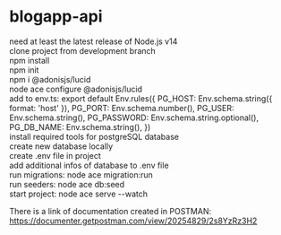 # blogapp-api

need at least the latest release of Node.js v14 <br />
clone project from development branch <br />
npm install <br />
npm init <br />
npm i @adonisjs/lucid <br />
node ace configure @adonisjs/lucid <br />
add to env.ts:   export default Env.rules({
                PG_HOST: Env.schema.string({ format: 'host' }),
                PG_PORT: Env.schema.number(),
                PG_USER: Env.schema.string(),
                PG_PASSWORD: Env.schema.string.optional(),
                PG_DB_NAME: Env.schema.string(),
                }) <br />
install required tools for postgreSQL database <br />
create new database locally <br />
create .env file in project <br />
add additional infos of database to .env file <br />
run migrations: node ace migration:run <br />
run seeders: node ace db:seed <br />
start project: node ace serve --watch<br />


There is a link of documentation created in POSTMAN: https://documenter.getpostman.com/view/20254829/2s8YzRz3H2


